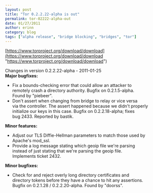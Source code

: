 ```yaml
---
layout: post
title: "Tor 0.2.2.22-alpha is out"
permalink: tor-02222-alpha-out
date: 01/27/2011
author: erinn
category: blog
tags: ["alpha release", "bridge blocking", "bridges", "tor"]
---
```


[https://www.torproject.org/download/download](https://www.torproject.org/download/download "https://www.torproject.org/download/download")

Changes in version 0.2.2.22-alpha - 2011-01-25  
**Major bugfixes:**

- Fix a bounds-checking error that could allow an attacker to  
 remotely crash a directory authority. Bugfix on 0.2.1.5-alpha.  
 Found by "piebeer".
- Don't assert when changing from bridge to relay or vice versa  
 via the controller. The assert happened because we didn't properly  
 initialize our keys in this case. Bugfix on 0.2.2.18-alpha; fixes  
 bug 2433. Reported by bastik.

**Minor features:**

- Adjust our TLS Diffie-Hellman parameters to match those used by  
 Apache's mod\_ssl.
- Provide a log message stating which geoip file we're parsing  
 instead of just stating that we're parsing the geoip file.  
 Implements ticket 2432.

**Minor bugfixes:**

- Check for and reject overly long directory certificates and  
 directory tokens before they have a chance to hit any assertions.  
 Bugfix on 0.2.1.28 / 0.2.2.20-alpha. Found by "doorss".

